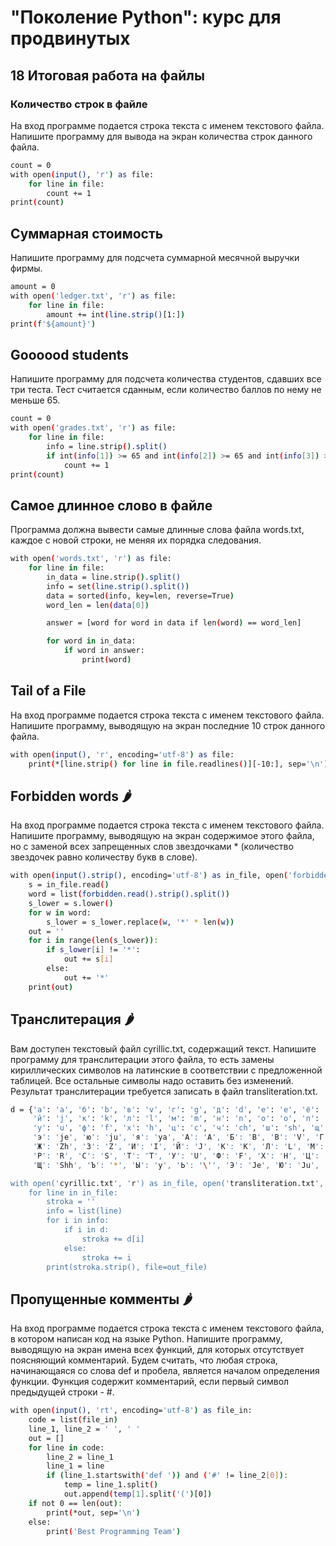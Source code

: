 # "Поколение Python": курс для продвинутых
## 18 Итоговая работа на файлы
### Количество строк в файле
На вход программе подается строка текста с именем текстового файла. Напишите программу для вывода на экран количества строк данного файла.
```sh
count = 0
with open(input(), 'r') as file:
    for line in file:
        count += 1
print(count)
```
## Суммарная стоимость
Напишите программу для подсчета суммарной месячной выручки фирмы. 


```sh
amount = 0
with open('ledger.txt', 'r') as file:
    for line in file:
        amount += int(line.strip()[1:])
print(f'${amount}')
```
## Goooood students
Напишите программу для подсчета количества студентов, сдавших все три теста. Тест считается сданным, если количество баллов по нему не меньше 65.
```sh
count = 0
with open('grades.txt', 'r') as file:
    for line in file:
        info = line.strip().split()
        if int(info[1]) >= 65 and int(info[2]) >= 65 and int(info[3]) >= 65:
            count += 1
print(count)
```
## Самое длинное слово в файле
Программа должна вывести самые длинные слова файла words.txt, каждое с новой строки, не меняя их порядка следования.

```sh
with open('words.txt', 'r') as file:
    for line in file:
        in_data = line.strip().split()
        info = set(line.strip().split())
        data = sorted(info, key=len, reverse=True)
        word_len = len(data[0])

        answer = [word for word in data if len(word) == word_len]

        for word in in_data:
            if word in answer:
                print(word)
```
## Tail of a File
На вход программе подается строка текста с именем текстового файла. Напишите программу, выводящую на экран последние 10 строк данного файла.
```sh
with open(input(), 'r', encoding='utf-8') as file:
    print(*[line.strip() for line in file.readlines()][-10:], sep='\n')
```
## Forbidden words 🌶️
На вход программе подается строка текста с именем текстового файла. Напишите программу, выводящую на экран содержимое этого файла, но с заменой всех запрещенных слов звездочками * (количество звездочек равно количеству букв в слове).
```sh
with open(input().strip(), encoding='utf-8') as in_file, open('forbidden_words.txt', encoding='utf-8') as forbidden:
    s = in_file.read()
    word = list(forbidden.read().strip().split())
    s_lower = s.lower()
    for w in word:
        s_lower = s_lower.replace(w, '*' * len(w))
    out = ''
    for i in range(len(s_lower)):
        if s_lower[i] != '*':
            out += s[i]
        else:
            out += '*'
    print(out)
```
## Транслитерация 🌶️
Вам доступен текстовый файл cyrillic.txt, содержащий текст. Напишите программу для транслитерации этого файла, то есть замены кириллических символов на латинские в соответствии с предложенной таблицей. Все остальные символы надо оставить без изменений. Результат транслитерации требуется записать в файл transliteration.txt.
```sh
d = {'а': 'a', 'б': 'b', 'в': 'v', 'г': 'g', 'д': 'd', 'е': 'e', 'ё': 'jo', 'ж': 'zh', 'з': 'z', 'и': 'i',
     'й': 'j', 'к': 'k', 'л': 'l', 'м': 'm', 'н': 'n', 'о': 'o', 'п': 'p', 'р': 'r', 'с': 's', 'т': 't',
     'у': 'u', 'ф': 'f', 'х': 'h', 'ц': 'c', 'ч': 'ch', 'ш': 'sh', 'щ': 'shh', 'ъ': '*', 'ы': 'y', 'ь': '\'',
     'э': 'je', 'ю': 'ju', 'я': 'ya', 'А': 'A', 'Б': 'B', 'В': 'V', 'Г': 'G', 'Д': 'D', 'Е': 'E', 'Ё': 'Jo',
     'Ж': 'Zh', 'З': 'Z', 'И': 'I', 'Й': 'J', 'К': 'K', 'Л': 'L', 'М': 'M', 'Н': 'N', 'О': 'O', 'П': 'P',
     'Р': 'R', 'С': 'S', 'Т': 'T', 'У': 'U', 'Ф': 'F', 'Х': 'H', 'Ц': 'C', 'Ч': 'Ch', 'Ш': 'Sh',
     'Щ': 'Shh', 'Ъ': '*', 'Ы': 'y', 'Ь': '\'', 'Э': 'Je', 'Ю': 'Ju', 'Я': 'Ya'}

with open('cyrillic.txt', 'r') as in_file, open('transliteration.txt', 'w') as out_file:
    for line in in_file:
        stroka = ''
        info = list(line)
        for i in info:
            if i in d:
                stroka += d[i]
            else:
                stroka += i
        print(stroka.strip(), file=out_file)
```
## Пропущенные комменты 🌶️
На вход программе подается строка текста с именем текстового файла, в котором написан код на языке Python. Напишите программу, выводящую на экран имена всех функций, для которых отсутствует поясняющий комментарий. Будем считать, что любая строка, начинающаяся со слова def и пробела, является началом определения функции. Функция содержит комментарий, если первый символ предыдущей строки - #.
```sh
with open(input(), 'rt', encoding='utf-8') as file_in:
    code = list(file_in)
    line_1, line_2 = ' ', ' '
    out = []
    for line in code:
        line_2 = line_1
        line_1 = line
        if (line_1.startswith('def ')) and ('#' != line_2[0]):
            temp = line_1.split()
            out.append(temp[1].split('(')[0])
    if not 0 == len(out):
        print(*out, sep='\n')
    else:
        print('Best Programming Team')
```
